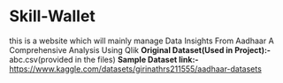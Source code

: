 # Skill-Wallet
this is a website which will mainly manage Data Insights From Aadhaar A Comprehensive Analysis Using Qlik
**Original Dataset(Used in Project):-**
abc.csv(provided in the files)
**Sample Dataset link:-**
https://www.kaggle.com/datasets/girinathrs211555/aadhaar-datasets
